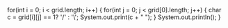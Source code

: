 for(int i = 0; i < grid.length; i++) {
for(int j = 0; j < grid[0].length; j++) {
char c = grid[i][j] == 1? '/' : '\\';
System.out.print(c + " ");
}
System.out.println();
}